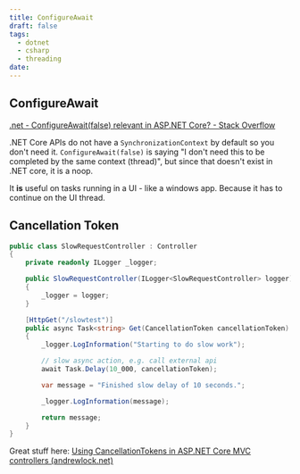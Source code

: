 ```yaml
---
title: ConfigureAwait
draft: false
tags:
  - dotnet
  - csharp
  - threading
date:
---
```

## ConfigureAwait

[.net - ConfigureAwait(false) relevant in ASP.NET Core? - Stack Overflow](https://stackoverflow.com/questions/42053135/configureawaitfalse-relevant-in-asp-net-core)

.NET Core APIs do not have a `SynchronizationContext` by default so you don't need it. `ConfigureAwait(false)` is saying "I don't need this to be completed by the same context (thread)", but since that doesn't exist in .NET core, it is a noop.  

It **is** useful on tasks running in a UI - like a windows app. Because it has to continue on the UI thread.

## Cancellation Token

```csharp
public class SlowRequestController : Controller
{
    private readonly ILogger _logger;

    public SlowRequestController(ILogger<SlowRequestController> logger)
    {
        _logger = logger;
    }

    [HttpGet("/slowtest")]
    public async Task<string> Get(CancellationToken cancellationToken)
    {
        _logger.LogInformation("Starting to do slow work");

        // slow async action, e.g. call external api
        await Task.Delay(10_000, cancellationToken);

        var message = "Finished slow delay of 10 seconds.";

        _logger.LogInformation(message);

        return message;
    }
}
```

Great stuff here: [Using CancellationTokens in ASP.NET Core MVC controllers (andrewlock.net)](https://andrewlock.net/using-cancellationtokens-in-asp-net-core-mvc-controllers/)

